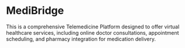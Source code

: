 # MediBridge
This is a comprehensive Telemedicine Platform designed to offer virtual healthcare services, including online doctor consultations, appointment scheduling, and pharmacy integration for medication delivery. 
